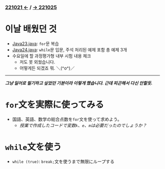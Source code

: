 ### [221021 ←](/221011-_JAVA/22-10/221021/) / [→ 221025](/221011-_JAVA/22-10/221025/)

# 이날 배웠던 것

- [Java23.java](/221011-_JAVA/22-10/221024/javastudy56/javastudy/src/javastudy/Java23.java): `for`문 복습
- [Java24.java](/221011-_JAVA/22-10/221024/javastudy56/javastudy/src/javastudy/Java24.java): `while`문 입문, 주석 처리된 예제 포함 총 예제 3개
- 수요일에 할 과정평가형 내부 시험 내용 체크
    - 저도 못 외웠습니다.
    - 어떻게든 되겠죠 뭐. ＼(^o^)／

---

***그냥 일어로 필기하고 싶었던 기분이라 이렇게 했습니다. 근데 피곤해서 다신 안할듯.***

# `for`文を実際に使ってみる

- 国語、英語、数学の総合点数を`for`文を使って求めよう。
    - *授業で作成したコードで変数`k`、`e`、`m`は必要だったのでしょうか？*

# `while`文を使う

- `while (true)`: `break;`文を使うまで無限にループする
